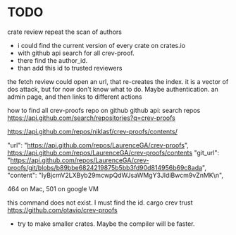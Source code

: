 
# TODO

crate review repeat the scan of authors

- i could find the current version of every crate on crates.io
- with github api search for all crev-proof.
- there find the author_id.
- than add this id to trusted reviewers

the fetch review could open an url, that re-creates the index.
it is a vector of dos attack, but for now don't know what to do. Maybe authentication.
an admin page, and then links to different actions

how to find all crev-proofs repo on github
github api: search repos
<https://api.github.com/search/repositories?q=crev-proofs>

<https://api.github.com/repos/niklasf/crev-proofs/contents/>

"url": "https://api.github.com/repos/LaurenceGA/crev-proofs",
<https://api.github.com/repos/LaurenceGA/crev-proofs/contents>
"git_url": "https://api.github.com/repos/LaurenceGA/crev-proofs/git/blobs/b89bbe6824219875b5bb3fd90d814956b69c8ada",
"content": "IyBjcmV2LXByb29mcwpQdWJsaWMgY3JldiBwcm9vZnMK\n",

 464 on Mac, 501 on google VM

this command does not exist. I must find the id.
cargo crev trust <https://github.com/otavio/crev-proofs>


- try to make smaller crates. Maybe the compiler will be faster.
